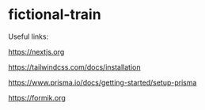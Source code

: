 # fictional-train

Useful links:

https://nextjs.org

https://tailwindcss.com/docs/installation

https://www.prisma.io/docs/getting-started/setup-prisma

https://formik.org
